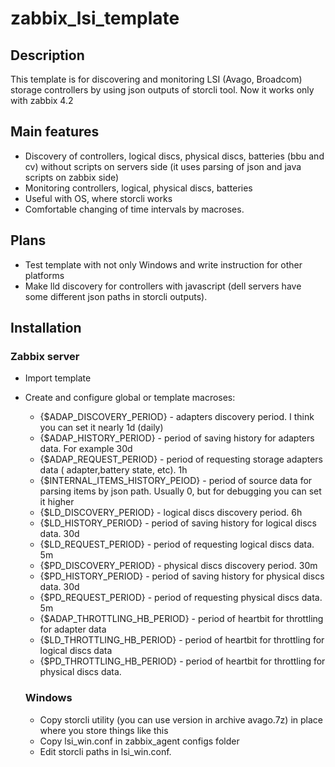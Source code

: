 # zabbix_lsi_template
## Description

This template is for discovering and monitoring LSI (Avago, Broadcom) storage controllers by using json outputs of storcli tool.
Now it works only with zabbix 4.2

## Main features

* Discovery of controllers, logical discs, physical discs, batteries (bbu and cv) without scripts on servers side (it uses parsing of json
and java scripts on zabbix side)
* Monitoring controllers, logical, physical discs, batteries
* Useful with OS, where storcli works
* Comfortable changing of time intervals by macroses.

## Plans
* Test template with not only Windows and write instruction for other platforms
* Make lld discovery for controllers with javascript (dell servers have some different json paths in storcli outputs).

## Installation

### Zabbix server

* Import template
* Create and configure global or template macroses:
  * {$ADAP_DISCOVERY_PERIOD} - adapters discovery period. I think you can set it nearly 1d (daily)
  * {$ADAP_HISTORY_PERIOD} - period of saving history for adapters data. For example 30d
  * {$ADAP_REQUEST_PERIOD} - period of requesting storage adapters data ( adapter,battery state, etc). 1h
  * {$INTERNAL_ITEMS_HISTORY_PEIOD} - period of source data for parsing items by json path. Usually 0, but for 
  debugging you can set it higher
  * {$LD_DISCOVERY_PERIOD} - logical discs discovery period. 6h
  * {$LD_HISTORY_PERIOD} - period of saving history for logical discs data. 30d
  * {$LD_REQUEST_PERIOD} - period of requesting logical discs data. 5m
  * {$PD_DISCOVERY_PERIOD} - physical discs discovery period. 30m
  * {$PD_HISTORY_PERIOD} - period of saving history for physical discs data. 30d
  * {$PD_REQUEST_PERIOD} - period of requesting physical discs data. 5m
   * {$ADAP_THROTTLING_HB_PERIOD} - period of heartbit for throttling for adapter data
   * {$LD_THROTTLING_HB_PERIOD} - period of heartbit for throttling for logical discs data
   * {$PD_THROTTLING_HB_PERIOD} - period of heartbit for throttling for physical discs data.
  
  ### Windows
  
  * Copy storcli utility (you can use version in archive avago.7z) in place where you store things like this
  * Copy lsi_win.conf in zabbix_agent configs folder
  * Edit storcli paths in lsi_win.conf.
  
